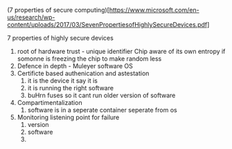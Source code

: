  (7 properties of secure computing)[https://www.microsoft.com/en-us/research/wp-content/uploads/2017/03/SevenPropertiesofHighlySecureDevices.pdf]
 
 7 properties of highly secure devices
 
 1. root of hardware trust - unique identifier
 	Chip aware of its own entropy
		if somonne is freezing the chip to make random less 
2. Defence in depth - Muleyer software OS
3. Certificte based authenication and astestation
   1. it is the device it say it is
   2. it is running the right software
   3. buHrn fuses so it cant run older version of software
4. Compartimentalization
   1. software is in a seperate container seperate from os
5. Monitoring listening point for failure
   1. version
   2. software
   3. 